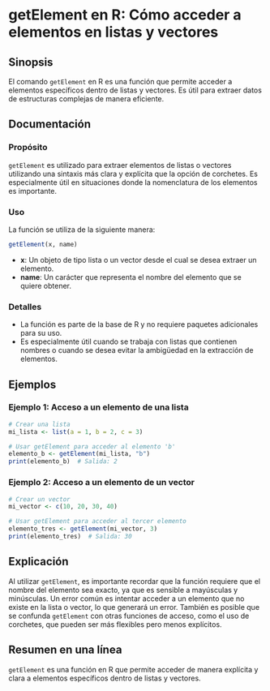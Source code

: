 <!--
Meta Description: # getElement en R: Cómo acceder a elementos en listas y vectores ## Sinopsis El comando `getElement` en R es una función que permite acceder a element...
Meta Keywords: que, getelement, elemento, acceder, elementos
-->

# getElement en R: Cómo acceder a elementos en listas y vectores

## Sinopsis
El comando `getElement` en R es una función que permite acceder a elementos específicos dentro de listas y vectores. Es útil para extraer datos de estructuras complejas de manera eficiente.

## Documentación
### Propósito
`getElement` es utilizado para extraer elementos de listas o vectores utilizando una sintaxis más clara y explícita que la opción de corchetes. Es especialmente útil en situaciones donde la nomenclatura de los elementos es importante.

### Uso
La función se utiliza de la siguiente manera:

```R
getElement(x, name)
```

- **x**: Un objeto de tipo lista o un vector desde el cual se desea extraer un elemento.
- **name**: Un carácter que representa el nombre del elemento que se quiere obtener.

### Detalles
- La función es parte de la base de R y no requiere paquetes adicionales para su uso.
- Es especialmente útil cuando se trabaja con listas que contienen nombres o cuando se desea evitar la ambigüedad en la extracción de elementos.

## Ejemplos
### Ejemplo 1: Acceso a un elemento de una lista
```R
# Crear una lista
mi_lista <- list(a = 1, b = 2, c = 3)

# Usar getElement para acceder al elemento 'b'
elemento_b <- getElement(mi_lista, "b")
print(elemento_b)  # Salida: 2
```

### Ejemplo 2: Acceso a un elemento de un vector
```R
# Crear un vector
mi_vector <- c(10, 20, 30, 40)

# Usar getElement para acceder al tercer elemento
elemento_tres <- getElement(mi_vector, 3)
print(elemento_tres)  # Salida: 30
```

## Explicación
Al utilizar `getElement`, es importante recordar que la función requiere que el nombre del elemento sea exacto, ya que es sensible a mayúsculas y minúsculas. Un error común es intentar acceder a un elemento que no existe en la lista o vector, lo que generará un error. También es posible que se confunda `getElement` con otras funciones de acceso, como el uso de corchetes, que pueden ser más flexibles pero menos explícitos.

## Resumen en una línea
`getElement` es una función en R que permite acceder de manera explícita y clara a elementos específicos dentro de listas y vectores.